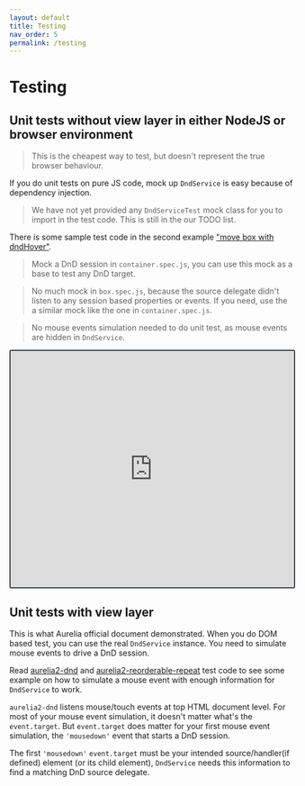 ```yaml
---
layout: default
title: Testing
nav_order: 5
permalink: /testing
---
```


# Testing

## Unit tests without view layer in either NodeJS or browser environment

> This is the cheapest way to test, but doesn't represent the true browser behaviour.

If you do unit tests on pure JS code, mock up `DndService` is easy because of dependency injection.

> We have not yet provided any `DndServiceTest` mock class for you to import in the test code. This is still in the our TODO list.

There is some sample test code in the second example ["move box with dndHover"](./examples/move-box-with-dndHover).

> Mock a DnD session in `container.spec.js`, you can use this mock as a base to test any DnD target.

> No much mock in `box.spec.js`, because the source delegate didn't listen to any session based properties or events. If you need, use the a similar mock like the one in `container.spec.js`.

> No mouse events simulation needed to do unit test, as mouse events are hidden in `DndService`.

<iframe style="width: 100%; height: 420px; border: 2px solid #343a40; border-radius: 3px;" loading="lazy" src="https://gist.dumber.app/?gist=c615285d86ccc35f54e8df7f54b36765&open=test%2Fbox.spec.js&open=test%2Fcontainer.spec.js"></iframe>

## Unit tests with view layer

This is what Aurelia official document demonstrated. When you do DOM based test, you can use the real `DndService` instance. You need to simulate mouse events to drive a DnD session.

Read [aurelia2-dnd](https://github.com/3cp/aurelia2-dnd) and [aurelia2-reorderable-repeat](https://github.com/3cp/aurelia2-reorderable-repeat) test code to see some example on how to simulate a mouse event with enough information for `DndService` to work.

`aurelia2-dnd` listens mouse/touch events at top HTML document level. For most of your mouse event simulation, it doesn't matter what's the `event.target`. But `event.target` does matter for your first mouse event simulation, the `'mousedown'` event that starts a DnD session.

The first `'mousedown'` `event.target` must be your intended source/handler(if defined) element (or its child element), `DndService` needs this information to find a matching DnD source delegate.
